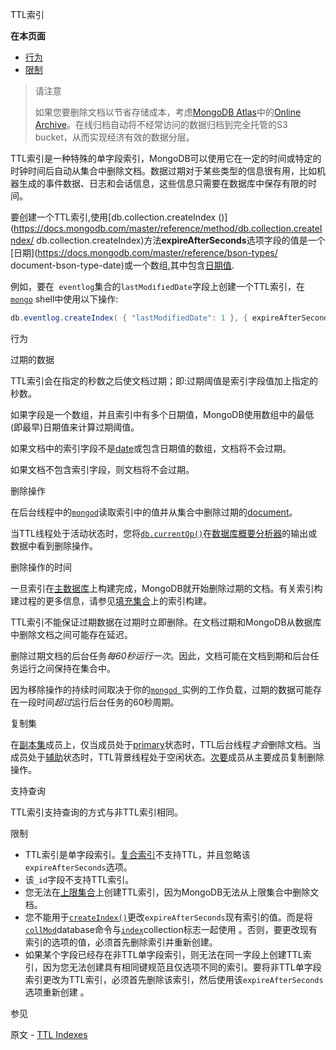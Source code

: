 TTL索引

**在本页面**

- [行为](行为)
- [限制](限制)

> 请注意
>
> 如果您要删除文档以节省存储成本，考虑[MongoDB Atlas](https://www.mongodb.com/cloud?jmp=docs)中的[Online Archive](https://docs.atlas.mongodb.com/online-archive/manage-online-archive)。在线归档自动将不经常访问的数据归档到完全托管的S3 bucket，从而实现经济有效的数据分层。

TTL索引是一种特殊的单字段索引，MongoDB可以使用它在一定的时间或特定的时钟时间后自动从集合中删除文档。数据过期对于某些类型的信息很有用，比如机器生成的事件数据、日志和会话信息，这些信息只需要在数据库中保存有限的时间。

要创建一个TTL索引,使用[db.collection.createIndex ()](https://docs.mongodb.com/master/reference/method/db.collection.createIndex/ db.collection.createIndex)方法**expireAfterSeconds**选项字段的值是一个[日期](https://docs.mongodb.com/master/reference/bson-types/ document-bson-type-date)或一个数组,其中包含[日期值](https://docs.mongodb.com/master/reference/bson-types/).

例如，要在` eventlog`集合的`lastModifiedDate`字段上创建一个TTL索引，在[`mongo`](https://docs.mongodb.com/master/reference/program/mongo/bin.mongo) shell中使用以下操作:

```powershell
db.eventlog.createIndex( { "lastModifiedDate": 1 }, { expireAfterSeconds: 3600 } )
```

 <span id="行为">行为</span>

 过期的数据

TTL索引会在指定的秒数之后使文档过期；即:过期阈值是索引字段值加上指定的秒数。

如果字段是一个数组，并且索引中有多个日期值，MongoDB使用数组中的最低(即最早)日期值来计算过期阈值。

如果文档中的索引字段不是[date](https://docs.mongodb.com/master/reference/glossary/term-bson-types)或包含日期值的数组，文档将不会过期。

如果文档不包含索引字段，则文档将不会过期。

 删除操作

在后台线程中的[` mongod `](https://docs.mongodb.com/master/reference/program/mongod/bin.mongod)读取索引中的值并从集合中删除过期的[document](https://docs.mongodb.com/master/reference/glossary/term-document)。

当TTL线程处于活动状态时，您将[`db.currentOp()`](https://docs.mongodb.com/master/reference/method/db.currentOp/db.currentOp)在[数据库概要分析器](https://docs.mongodb.com/master/tutorial/manage-the-database-profiler/database-profiler)的输出或数据中看到删除操作。

 删除操作的时间

一旦索引在[主数据库](https://docs.mongodb.com/master/reference/glossary/term-primary)上构建完成，MongoDB就开始删除过期的文档。有关索引构建过程的更多信息，请参见[填充集合](https://docs.mongodb.com/master/core/index-creation/index-operations)上的索引构建。

TTL索引不能保证过期数据在过期时立即删除。在文档过期和MongoDB从数据库中删除文档之间可能存在延迟。

删除过期文档的后台任务*每60秒运行一次*。因此，文档可能在文档到期和后台任务运行之间保持在集合中。

因为移除操作的持续时间取决于你的[`mongod `](https://docs.mongodb.com/master/reference/program/mongod/bin.mongod)实例的工作负载，过期的数据可能存在一段时间*超过*运行后台任务的60秒周期。

 复制集

在[副本集](https://docs.mongodb.com/master/reference/glossary/term-replica-set)成员上，仅当成员处于[primary](https://docs.mongodb.com/master/reference/glossary/term-primary)状态时，TTL后台线程*才会*删除文档。当成员处于[辅助](https://docs.mongodb.com/master/reference/glossary/term-secondary)状态时，TTL背景线程处于空闲状态。[次要](https://docs.mongodb.com/master/reference/glossary/term-secondary)成员从主要成员复制删除操作。

 支持查询

TTL索引支持查询的方式与非TTL索引相同。

 <span id="限制">限制</span>

- TTL索引是单字段索引。[复合索引](https://docs.mongodb.com/master/core/index-compound/index-type-compound)不支持TTL，并且忽略该 `expireAfterSeconds`选项。
- 该`_id`字段不支持TTL索引。
- 您无法在[上限集合](https://docs.mongodb.com/master/core/capped-collections/)上创建TTL索引，因为MongoDB无法从上限集合中删除文档。
- 您不能用于[`createIndex()`](https://docs.mongodb.com/master/reference/method/db.collection.createIndex/db.collection.createIndex)更改`expireAfterSeconds`现有索引的值。而是将 [`collMod`](https://docs.mongodb.com/master/reference/command/collMod/dbcmd.collMod)database命令与[`index`](https://docs.mongodb.com/master/reference/command/collMod/index)collection标志一起使用 。否则，要更改现有索引的选项的值，必须首先删除索引并重新创建。
- 如果某个字段已经存在非TTL单字段索引，则无法在同一字段上创建TTL索引，因为您无法创建具有相同键规范且仅选项不同的索引。要将非TTL单字段索引更改为TTL索引，必须首先删除该索引，然后使用该`expireAfterSeconds`选项重新创建 。

 参见

原文 - [TTL Indexes]( https://docs.mongodb.com/manual/core/index-ttl/ )

